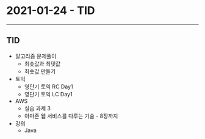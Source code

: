 # 2021-01-24 - TID
----
## TID
- 알고리즘 문제풀이
    - 최솟값과 최댓값 
    - 최솟값 만들기
- 토익
    - 영단기 토익 RC Day1
    - 영단기 토익 LC Day1
- AWS
    - 실습 과제 3
    - 아마존 웹 서비스를 다루는 기술 - 8장까지
- 강의
    - Java

